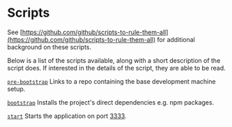 # Scripts

See [https://github.com/github/scripts-to-rule-them-all](https://github.com/github/scripts-to-rule-them-all)
for additional background on these scripts.

Below is a list of the scripts available, along with a short description of
the script does. If interested in the details of the script, they are
able to be read.

[`pre-bootstrap`](pre-bootstrap)
Links to a repo containing the base development machine setup.

[`bootstrap`](bootstrap)
Installs the project's direct dependencies e.g. npm packages.

[`start`](start)
Starts the application on port [3333](http://localhost:3333).
